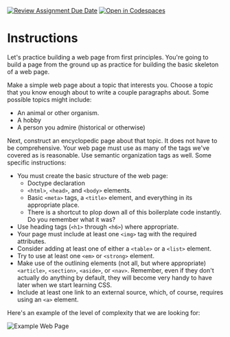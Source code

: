 [![Review Assignment Due Date](https://classroom.github.com/assets/deadline-readme-button-24ddc0f5d75046c5622901739e7c5dd533143b0c8e959d652212380cedb1ea36.svg)](https://classroom.github.com/a/TTsJ1igr)
[![Open in Codespaces](https://classroom.github.com/assets/launch-codespace-7f7980b617ed060a017424585567c406b6ee15c891e84e1186181d67ecf80aa0.svg)](https://classroom.github.com/open-in-codespaces?assignment_repo_id=13665145)
# Instructions  

Let's practice building a web page from first principles. You're going to build a page from the ground up as practice for building the basic skeleton of a web page.

Make a simple web page about a topic that interests you. Choose a topic that you know enough about to write a couple paragraphs about. Some possible topics might include:

* An animal or other organism.
* A hobby
* A person you admire (historical or otherwise)

Next, construct an encyclopedic page about that topic. It does not have to be comprehensive. Your web page must use as many of the tags we've covered as is reasonable. Use semantic organization tags as well. Some specific instructions:

* You must create the basic structure of the web page:
    * Doctype declaration
    * `<html>`, `<head>`, and `<body>` elements.
    * Basic `<meta>` tags, a `<title>` element, and everything in its appropriate place.
    * There is a shortcut to plop down all of this boilerplate code instantly. Do you remember what it was?
* Use heading tags (`<h1>` through `<h6>`) where appropriate.
* Your page must include at least one `<img>` tag with the required attributes.
* Consider adding at least one of either a `<table>` or a `<list>` element.
* Try to use at least one `<em>` or `<strong>` element.
* Make use of the outlining elements (not all, but where appropriate) `<article>`, `<section>`, `<aside>`, or `<nav>`. Remember, even if they don't actually do anything by default, they will become very handy to have later when we start learning CSS.
* Include at least one link to an external source, which, of course, requires using an `<a>` element.

Here's an example of the level of complexity that we are looking for:

![Example Web Page](assets/example.png)

